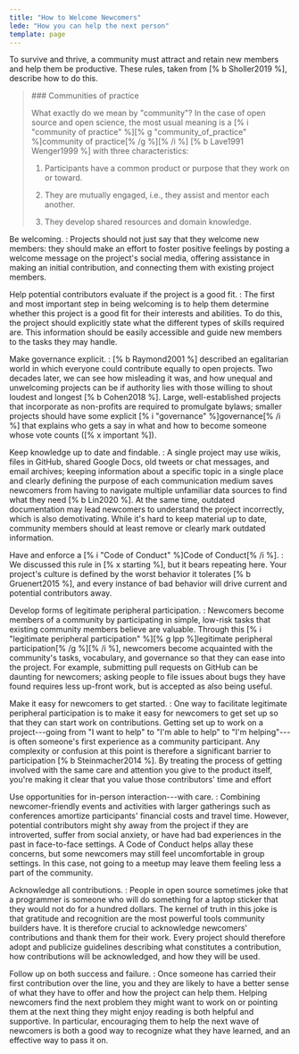 ```yaml
---
title: "How to Welcome Newcomers"
lede: "How you can help the next person"
template: page
---
```


To survive and thrive, a community must attract and retain new members and help
them be productive. These rules, taken from [% b Sholler2019 %], describe
how to do this.

<blockquote markdown="1">
### Communities of practice

What exactly do we mean by "community"? In the case of open source and open
science, the most usual meaning is a
[% i "community of practice" %][% g "community_of_practice" %]community of practice[% /g %][% /i %]
[% b Lave1991 Wenger1999 %] with three characteristics:

1.  Participants have a common product or purpose that they work on or
    toward.

2.  They are mutually engaged, i.e., they assist and mentor each another.

3.  They develop shared resources and domain knowledge.
</blockquote>

Be welcoming.
:   Projects should not just say that they welcome new members: they should make
    an effort to foster positive feelings by posting a welcome message on the
    project's social media, offering assistance in making an initial
    contribution, and connecting them with existing project members.

Help potential contributors evaluate if the project is a good fit.
:   The first and most important step in being welcoming is to help them
    determine whether this project is a good fit for their interests and
    abilities.  To do this, the project should explicitly state what the
    different types of skills required are. This information should be easily
    accessible and guide new members to the tasks they may handle.

Make governance explicit.
:   [% b Raymond2001 %] described an egalitarian world in which everyone
    could contribute equally to open projects. Two decades later, we can see how
    misleading it was, and how unequal and unwelcoming projects can be if
    authority lies with those willing to shout loudest and longest
    [% b Cohen2018 %].  Large, well-established projects that incorporate
    as non-profits are required to promulgate bylaws; smaller projects should
    have some explicit [% i "governance" %]governance[% /i %] that explains who
    gets a say in what and how to become someone whose vote counts
    ([% x important %]).

Keep knowledge up to date and findable.
:   A single project may use wikis, files in GitHub, shared Google Docs, old
    tweets or chat messages, and email archives; keeping information about a
    specific topic in a single place and clearly defining the purpose of each
    communication medium saves newcomers from having to navigate multiple
    unfamiliar data sources to find what they need [% b Lin2020 %].  At the
    same time, outdated documentation may lead newcomers to understand the
    project incorrectly, which is also demotivating. While it's hard to keep
    material up to date, community members should at least remove or clearly
    mark outdated information.

Have and enforce a [% i "Code of Conduct" %]Code of Conduct[% /i %].
:   We discussed this rule in [% x starting %], but it bears repeating here.
    Your project's culture is defined by the worst behavior it tolerates
    [% b Gruenert2015 %], and every instance of bad behavior will drive
    current and potential contributors away.

Develop forms of legitimate peripheral participation.
:   Newcomers become members of a community by participating in simple, low-risk
    tasks that existing community members believe are valuable. Through this
    [% i "legitimate peripheral participation" %][% g lpp %]legitimate peripheral participation[% /g %][% /i %], newcomers become acquainted with the community's
    tasks, vocabulary, and governance so that they can ease into the
    project. For example, submitting pull requests on GitHub can be daunting for
    newcomers; asking people to file issues about bugs they have found requires
    less up-front work, but is accepted as also being useful.

Make it easy for newcomers to get started.
:   One way to facilitate legitimate peripheral participation is to make it easy
    for newcomers to get set up so that they can start work on contributions.
    Getting set up to work on a project---going from "I want to help" to "I'm
    able to help" to "I'm helping"---is often someone's first experience as a
    community participant. Any complexity or confusion at this point is
    therefore a significant barrier to participation
    [% b Steinmacher2014 %]. By treating the process of getting involved
    with the same care and attention you give to the product itself, you're
    making it clear that you value those contributors' time and effort

Use opportunities for in-person interaction---with care.
:   Combining newcomer-friendly events and activities with larger gatherings
    such as conferences amortize participants' financial costs and travel time.
    However, potential contributors might shy away from the project if they are
    introverted, suffer from social anxiety, or have had bad experiences in the
    past in face-to-face settings. A Code of Conduct helps allay these concerns,
    but some newcomers may still feel uncomfortable in group settings. In this
    case, not going to a meetup may leave them feeling less a part of the
    community.

Acknowledge all contributions.
:   People in open source sometimes joke that a programmer is someone who will
    do something for a laptop sticker that they would not do for a hundred
    dollars. The kernel of truth in this joke is that gratitude and recognition
    are the most powerful tools community builders have. It is therefore crucial
    to acknowledge newcomers' contributions and thank them for their work.
    Every project should therefore adopt and publicize guidelines describing
    what constitutes a contribution, how contributions will be acknowledged, and
    how they will be used.

Follow up on both success and failure.
:   Once someone has carried their first contribution over the line, you and
    they are likely to have a better sense of what they have to offer and how
    the project can help them. Helping newcomers find the next problem they
    might want to work on or pointing them at the next thing they might enjoy
    reading is both helpful and supportive. In particular, encouraging them to
    help the next wave of newcomers is both a good way to recognize what they
    have learned, and an effective way to pass it on.
